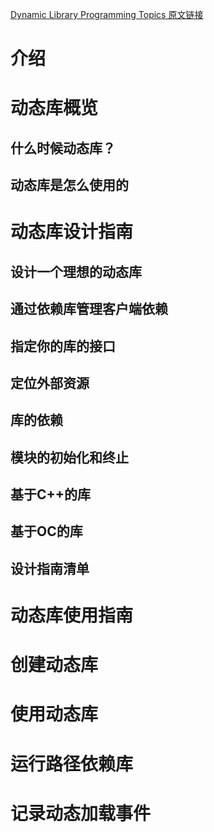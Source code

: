 [Dynamic Library Programming Topics 原文链接](https://developer.apple.com/library/archive/documentation/DeveloperTools/Conceptual/DynamicLibraries/000-Introduction/Introduction.html#//apple_ref/doc/uid/TP40001869)

# 介绍

# 动态库概览

## 什么时候动态库？

## 动态库是怎么使用的

# 动态库设计指南

## 设计一个理想的动态库

## 通过依赖库管理客户端依赖

## 指定你的库的接口

## 定位外部资源

## 库的依赖

## 模块的初始化和终止

## 基于C++的库

## 基于OC的库

## 设计指南清单

# 动态库使用指南

# 创建动态库

# 使用动态库

# 运行路径依赖库

# 记录动态加载事件